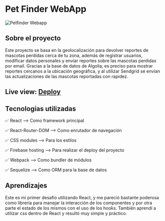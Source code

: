 # Pet Finder WebApp

![Petfinder Webapp](https://64.media.tumblr.com/8f6b929062ab226bad91ad42eb6cef77/588253e075953f13-3a/s1280x1920/788a2d90b3a0c0a5864f7a24da98c11b6220e996.pnj)

## Sobre el proyecto

Este proyecto se basa en la geolocalización para devolver reportes de mascotas perdidas cerca de tu zona, además de registrar usuarios, modificar datos personales y enviar reportes sobre las mascotas perdidas por email. Gracias a la base de datos de Algolia, es preciso para mostrar reportes cercanos a la ubicación geográfica, y al utilizar Sendgrid se envían las actualizaciones de las mascotas reportadas con rapidez.

## Live view: [Deploy](https://desafio-m8-e7ec6.firebaseapp.com/login)

## Tecnologías utilizadas

✅ React --> Como framework principal

✅ React-Router-DOM --> Como enrutador de navegación  

✅ CSS modules --> Para los estilos  

✅ Firebase hosting --> Para realizar el deploy del proyecto  

✅ Webpack --> Como bundler de módulos

✅ Sequelize --> Como ORM para la base de datos

## Aprendizajes

Este es mi primer desafío utilizando React, y me pareció bastante poderosa como librería para manejar la interacción de los componentes y por otra parte el estado de los mismos con el uso de los hooks. También aprendí a utilizar css dentro de React y resultó muy simple y práctico.
